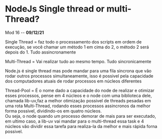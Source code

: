# NodeJs Single thread or multi-Thread?

Mod 16 -- **09/12/21**

Single Thread = faz todo o processamento dos scripts em ordem de execução, se você chamar um método 1 em cima do 2, o método 2 será depois do 1. Tudo assincronamente

Multi-Thread = Vai realizar tudo ao mesmo tempo. Tudo sincronicamente

Node.js é single thread mas pode mandar para uma fila sincrona que vão rodar outros processos simultaneamente, isso é possivel pela capacidade dos computadores atuais de rodar processos em núcleos diferentes

Thread-Pool = É o nome dado a capacidade do node de realizar e otimizar esses processos, pense em 4 núcleos e o node com uma biblioteca dele, chamada lib-uv,faz a melhor otimização possivel de threads pesadas em uma rota Multi-Thread, rodando esses processos assincronos da melhor forma possivel, dividindo-os em quatro núcleos.  
Ou seja, o node quando um processo demorar de mais para ser executado, em ultimo caso, a lib-uv vai mandar para o multi-thread essa task e 4 núcleos vão dividir essa tarefa para realiza-la da melhor e mais rápida forna possivel.
